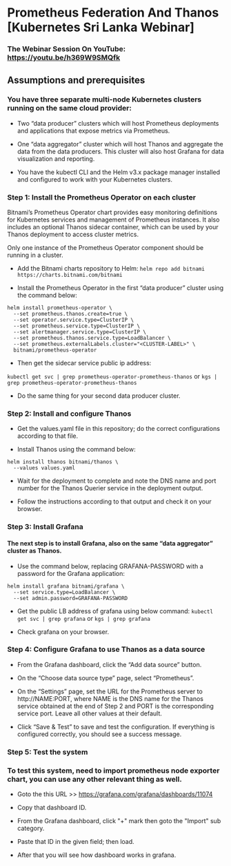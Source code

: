 # Prometheus Federation And Thanos [Kubernetes Sri Lanka Webinar]
### The Webinar Session On YouTube: https://youtu.be/h369W9SMQfk

## Assumptions and prerequisites

### You have three separate multi-node Kubernetes clusters running on the same cloud provider:

- Two “data producer” clusters which will host Prometheus deployments and applications that expose metrics via Prometheus.

- One “data aggregator” cluster which will host Thanos and aggregate the data from the data producers. This cluster will also host Grafana for data visualization and reporting.

- You have the kubectl CLI and the Helm v3.x package manager installed and configured to work with your Kubernetes clusters.

### Step 1: Install the Prometheus Operator on each cluster

Bitnami’s Prometheus Operator chart provides easy monitoring definitions for Kubernetes services and management of Prometheus instances. It also includes an optional Thanos sidecar container, which can be used by your Thanos deployment to access cluster metrics.

Only one instance of the Prometheus Operator component should be running in a cluster.

- Add the Bitnami charts repository to Helm:
``` helm repo add bitnami https://charts.bitnami.com/bitnami ```

- Install the Prometheus Operator in the first “data producer” cluster using the command below:
```
helm install prometheus-operator \
  --set prometheus.thanos.create=true \
  --set operator.service.type=ClusterIP \
  --set prometheus.service.type=ClusterIP \
  --set alertmanager.service.type=ClusterIP \
  --set prometheus.thanos.service.type=LoadBalancer \
  --set prometheus.externalLabels.cluster="<CLUSTER-LABEL>" \
  bitnami/prometheus-operator
```
- Then get the sidecar service public ip address:

``` kubectl get svc | grep prometheus-operator-prometheus-thanos ``` or ``` kgs | grep prometheus-operator-prometheus-thanos ```

- Do the same thing for your second data producer cluster.

### Step 2: Install and configure Thanos

- Get the values.yaml file in this repository; do the correct configurations according to that file.

- Install Thanos using the command below:

``` 
helm install thanos bitnami/thanos \
  --values values.yaml
```
- Wait for the deployment to complete and note the DNS name and port number for the Thanos Querier service in the deployment output.

- Follow the instructions according to that output and check it on your browser.

### Step 3: Install Grafana
#### The next step is to install Grafana, also on the same “data aggregator” cluster as Thanos.

- Use the command below, replacing GRAFANA-PASSWORD with a password for the Grafana application:
```
helm install grafana bitnami/grafana \
  --set service.type=LoadBalancer \
  --set admin.password=GRAFANA-PASSWORD
```
- Get the public LB address of grafana using below command:
``` kubectl get svc | grep grafana ``` or ``` kgs | grep grafana ```

- Check grafana on your browser.

### Step 4: Configure Grafana to use Thanos as a data source

- From the Grafana dashboard, click the “Add data source” button.

- On the “Choose data source type” page, select “Prometheus”.
    
- On the “Settings” page, set the URL for the Prometheus server to http://NAME:PORT, where NAME is the DNS name for the Thanos service obtained at the end of Step 2 and PORT is the corresponding service port. Leave all other values at their default.

- Click “Save & Test” to save and test the configuration. If everything is configured correctly, you should see a success message.

### Step 5: Test the system
### To test this system, need to import prometheus node exporter chart, you can use any other relevant thing as well.

- Goto the this URL >> https://grafana.com/grafana/dashboards/11074

- Copy that dashboard ID.

- From the Grafana dashboard, click "+" mark then goto the "Import" sub category.

- Paste that ID in the given field; then load.

- After that you will see how dashboard works in grafana.
